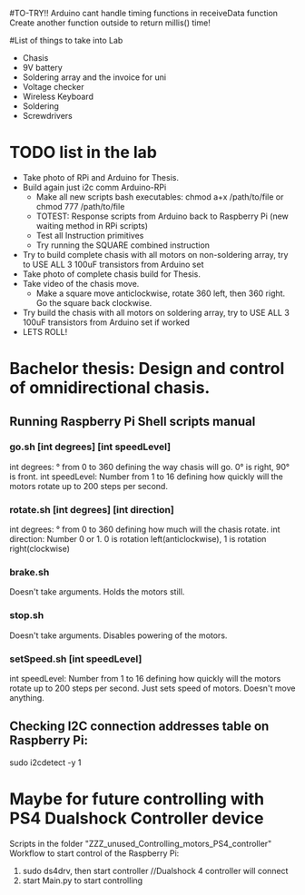 #TO-TRY!!
Arduino cant handle timing functions in receiveData function
Create another function outside to return millis() time!

#List of things to take into Lab
* Chasis
* 9V battery
* Soldering array and the invoice for uni
* Voltage checker
* Wireless Keyboard
* Soldering 
* Screwdrivers

# TODO list in the lab
* Take photo of RPi and Arduino for Thesis.
* Build again just i2c comm Arduino-RPi
	* Make all new scripts bash executables: chmod a+x /path/to/file or chmod 777 /path/to/file
	* TOTEST: Response scripts from Arduino back to Raspberry Pi (new waiting method in RPi scripts)
	* Test all Instruction primitives
	* Try running the SQUARE combined instruction
* Try to build complete chasis with all motors on non-soldering array, try to USE ALL 3 100uF transistors from Arduino set
* Take photo of complete chasis build for Thesis.
* Take video of the chasis move.
	* Make a square move anticlockwise, rotate 360 left, then 360 right. Go the square back clockwise.
* Try build the chasis with all motors on soldering array, try to USE ALL 3 100uF transistors from Arduino set if worked
* LETS ROLL!

# Bachelor thesis: Design and control of omnidirectional chasis.

## Running Raspberry Pi Shell scripts manual
### go.sh [int degrees] [int speedLevel]
int degrees: ° from 0 to 360 defining the way chasis will go. 0° is right, 90° is front.
int speedLevel: Number from 1 to 16 defining how quickly will the motors rotate up to 200 steps per second.

### rotate.sh [int degrees] [int direction]
int degrees: ° from 0 to 360 defining how much will the chasis rotate.
int direction: Number 0 or 1. 0 is rotation left(anticlockwise), 1 is rotation right(clockwise)

### brake.sh
Doesn't take arguments. Holds the motors still.

### stop.sh
Doesn't take arguments. Disables powering of the motors.

### setSpeed.sh [int speedLevel]
int speedLevel: Number from 1 to 16 defining how quickly will the motors rotate up to 200 steps per second.
Just sets speed of motors. Doesn't move anything.

## Checking I2C connection addresses table on Raspberry Pi:
sudo i2cdetect -y 1



# Maybe for future controlling with PS4 Dualshock Controller device
Scripts in the folder "ZZZ_unused_Controlling_motors_PS4_controller"
Workflow to start control of the Raspberry Pi:
1. sudo ds4drv, then start controller //Dualshock 4 controller will connect
2. start Main.py to start controlling